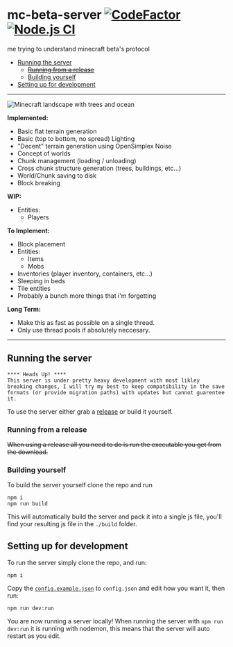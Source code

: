 # mc-beta-server [![CodeFactor](https://www.codefactor.io/repository/github/tgpholly/mc-beta-server/badge/typescript)](https://www.codefactor.io/repository/github/tgpholly/mc-beta-server/overview/typescript) [![Node.js CI](https://github.com/tgpholly/mc-beta-server/actions/workflows/node.js.yml/badge.svg?branch=typescript)](https://github.com/tgpholly/mc-beta-server/actions/workflows/node.js.yml)
me trying to understand minecraft beta's protocol

 - [Running the server](#running-the-server)
   - ~~[Running from a release](#running-from-a-release)~~
   - [Building yourself](#building-yourself)
 - [Setting up for development](#setting-up-for-development)

<hr>

<img src="https://eusv.net/images/mc-beta-server-readme-0.webp" alt="Minecraft landscape with trees and ocean">

**Implemented:**
 - Basic flat terrain generation
 - Basic (top to bottom, no spread) Lighting
 - "Decent" terrain generation using OpenSimplex Noise
 - Concept of worlds
 - Chunk management (loading / unloading)
 - Cross chunk structure generation (trees, buildings, etc...)
 - World/Chunk saving to disk
 - Block breaking

**WIP:**
 - Entities:
   - Players

**To Implement:**
 - Block placement
 - Entities:
   - Items
   - Mobs
 - Inventories (player inventory, containers, etc...)
 - Sleeping in beds
 - Tile entities
 - Probably a bunch more things that i'm forgetting
 
**Long Term:**
 - Make this as fast as possible on a single thread.
 - Only use thread pools if absolutely neccesary.

<hr>

## Running the server
```
**** Heads Up! ****
This server is under pretty heavy development with most likley breaking changes, I will try my best to keep compatibility in the save formats (or provide migration paths) with updates but cannot guarentee it.
```
To use the server either grab a [release](https://github.com/tgpholly/mc-beta-server/releases/latest) or build it yourself.

### Running from a release
~~When using a release all you need to do is run the executable you get from the download.~~

### Building yourself
To build the server yourself clone the repo and run
```
npm i
npm run build
```
This will automatically build the server and pack it into a single js file, you'll find your resulting js file in the `./build` folder.

## Setting up for development
To run the server simply clone the repo, and run:
```
npm i
```
Copy the [`config.example.json`](https://github.com/tgpholly/mc-beta-server/blob/typescript/config.example.json) to `config.json` and edit how you want it, then run:
```
npm run dev:run
```
You are now running a server locally!
When running the server with `npm run dev:run` it is running with nodemon, this means that the server will auto restart as you edit.
